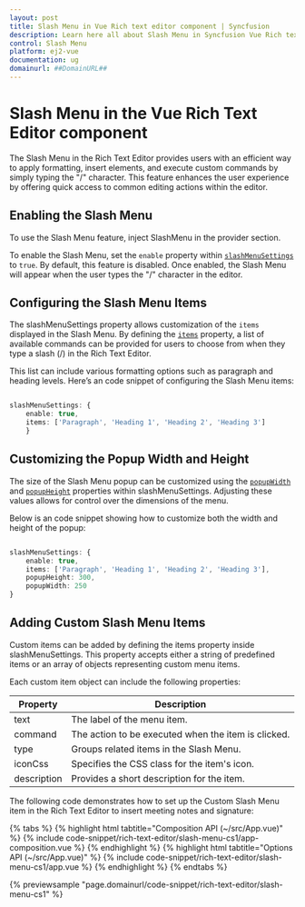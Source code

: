 ```yaml
---
layout: post
title: Slash Menu in Vue Rich text editor component | Syncfusion
description: Learn here all about Slash Menu in Syncfusion Vue Rich text editor component of Syncfusion Essential JS 2 and more.
control: Slash Menu 
platform: ej2-vue
documentation: ug
domainurl: ##DomainURL##
---
```


# Slash Menu in the Vue Rich Text Editor component

The Slash Menu in the Rich Text Editor provides users with an efficient way to apply formatting, insert elements, and execute custom commands by simply typing the "/" character. This feature enhances the user experience by offering quick access to common editing actions within the editor.

## Enabling the Slash Menu

To use the Slash Menu feature, inject SlashMenu in the provider section.

To enable the Slash Menu, set the `enable` property within [`slashMenuSettings`](https://ej2.syncfusion.com/vue/documentation/api/rich-text-editor/#slashmenusettings) to `true`. By default, this feature is disabled. Once enabled, the Slash Menu will appear when the user types the "/" character in the editor.

## Configuring the Slash Menu Items

The slashMenuSettings property allows customization of the `items` displayed in the Slash Menu. By defining the [`items`](https://ej2.syncfusion.com/vue/documentation/api/rich-text-editor/slashMenuSettingsModel/#items) property, a list of available commands can be provided for users to choose from when they type a slash (/) in the Rich Text Editor.

This list can include various formatting options such as paragraph and heading levels. Here’s an code snippet of configuring the Slash Menu items:

```typescript

slashMenuSettings: {
    enable: true,
    items: ['Paragraph', 'Heading 1', 'Heading 2', 'Heading 3'] 
    }

```

## Customizing the Popup Width and Height

The size of the Slash Menu popup can be customized using the [`popupWidth`](https://ej2.syncfusion.com/vue/documentation/api/rich-text-editor/slashMenuSettingsModel/#popupwidth) and [`popupHeight`](https://ej2.syncfusion.com/vue/documentation/api/rich-text-editor/slashMenuSettingsModel/#popupheight) properties within slashMenuSettings. Adjusting these values allows for control over the dimensions of the menu. 

Below is an code snippet showing how to customize both the width and height of the popup:

```typescript

slashMenuSettings: {
    enable: true,
    items: ['Paragraph', 'Heading 1', 'Heading 2', 'Heading 3'],
    popupHeight: 300,
    popupWidth: 250
}

```

## Adding Custom Slash Menu Items

Custom items can be added by defining the items property inside slashMenuSettings. This property accepts either a string of predefined items or an array of objects representing custom menu items.

Each custom item object can include the following properties:

| Property    | Description                                           |
|-------------|-------------------------------------------------------|
| text        | The label of the menu item.                           |
| command     | The action to be executed when the item is clicked.   |
| type        | Groups related items in the Slash Menu.               |
| iconCss     | Specifies the CSS class for the item's icon.          |
| description | Provides a short description for the item.            |


The following code demonstrates how to set up the Custom Slash Menu item in the Rich Text Editor to insert meeting notes and signature:

{% tabs %}
{% highlight html tabtitle="Composition API (~/src/App.vue)" %}
{% include code-snippet/rich-text-editor/slash-menu-cs1/app-composition.vue %}
{% endhighlight %}
{% highlight html tabtitle="Options API (~/src/App.vue)" %}
{% include code-snippet/rich-text-editor/slash-menu-cs1/app.vue %}
{% endhighlight %}
{% endtabs %}

{% previewsample "page.domainurl/code-snippet/rich-text-editor/slash-menu-cs1" %}